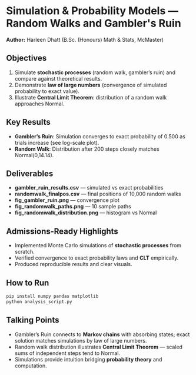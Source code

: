 
# Simulation & Probability Models — Random Walks and Gambler's Ruin

**Author:** Harleen Dhatt (B.Sc. (Honours) Math & Stats, McMaster)  

## Objectives
1. Simulate **stochastic processes** (random walk, gambler’s ruin) and compare against theoretical results.
2. Demonstrate **law of large numbers** (convergence of simulated probability to exact value).
3. Illustrate **Central Limit Theorem**: distribution of a random walk approaches Normal.

## Key Results
- **Gambler’s Ruin**: Simulation converges to exact probability of 0.500 as trials increase (see log-scale plot).
- **Random Walk**: Distribution after 200 steps closely matches Normal(0,14.14).

## Deliverables
- **gambler_ruin_results.csv** — simulated vs exact probabilities
- **randomwalk_finalpos.csv** — final positions of 10,000 random walks
- **fig_gambler_ruin.png** — convergence plot
- **fig_randomwalk_paths.png** — 10 sample paths
- **fig_randomwalk_distribution.png** — histogram vs Normal

## Admissions-Ready Highlights
- Implemented Monte Carlo simulations of **stochastic processes** from scratch.
- Verified convergence to exact probability laws and **CLT** empirically.
- Produced reproducible results and clear visuals.

## How to Run
```bash
pip install numpy pandas matplotlib
python analysis_script.py
```

## Talking Points
- Gambler’s Ruin connects to **Markov chains** with absorbing states; exact solution matches simulations by law of large numbers.
- Random walk distribution illustrates **Central Limit Theorem** — scaled sums of independent steps tend to Normal.
- Simulations provide intuition bridging **probability theory** and computation.
